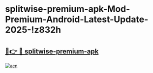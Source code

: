 # splitwise-premium-apk-Mod-Premium-Android-Latest-Update-2025-!z832h

# <h2><a href="https://b2d7r4.esa.edu.pl?title=splitwise-premium-apk&ref=z832h">🔗👉 🔴 splitwise-premium-apk</a></h2>

[![acn](https://github.com/user-attachments/assets/0f9c940e-d8b0-45ae-aac7-cd30a18b3e1c)](https://b2d7r4.esa.edu.pl?title=splitwise-premium-apk&ref=z832h)

